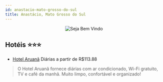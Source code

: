 ```yaml
---
id: anastacio-mato-grosso-do-sul
title: Anastácio, Mato Grosso do Sul
---
```


<center><img src="https://static.hotelurbano.com/reservas/prod0/10/10957/5b689ac04e682_hotel-aruana.jpg" alt="Seja Bem Vindo" /></center>


## Hotéis ⭐️⭐️⭐️

-    [Hotel Aruanã](https://www.hurb.com/aud/https://www.hurb.com/hoteis/anastacio/hotel-aruana-10957?cmp=18055) Diárias a partir de R$113.88
   > O Hotel Aruanã fornece diárias com ar condicionado, Wi-Fi gratuito, TV e café da manhã. Muito limpo, confortável e organizado!
